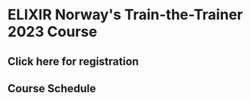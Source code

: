 # ELIXIR Norway's Train-the-Trainer 2023 Course

## Click here for registration

## Course Schedule
